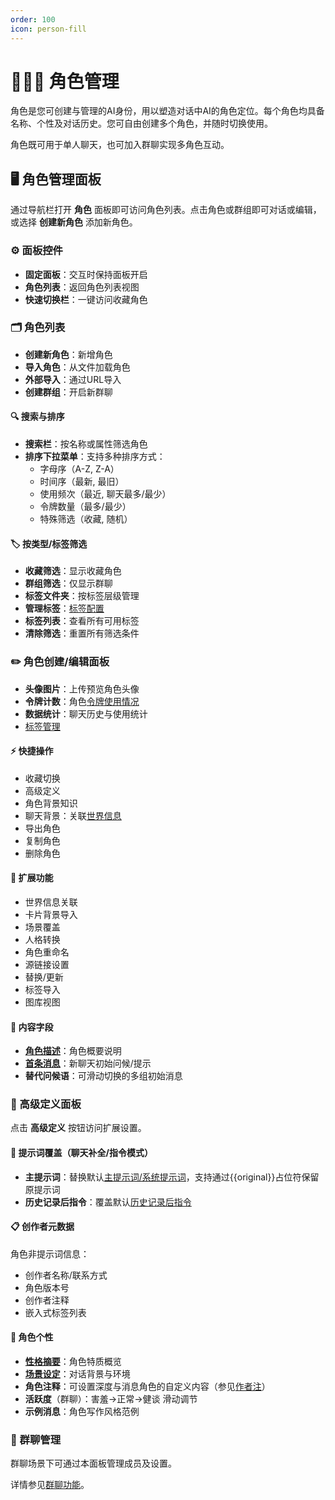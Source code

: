 ```yaml
---
order: 100
icon: person-fill
---
```


# 🧑‍🤝‍🧑 角色管理

角色是您可创建与管理的AI身份，用以塑造对话中AI的角色定位。每个角色均具备名称、个性及对话历史。您可自由创建多个角色，并随时切换使用。

角色既可用于单人聊天，也可加入群聊实现多角色互动。

## 🖥️ 角色管理面板

通过导航栏打开 <i class="fa-solid fa-address-card"></i> **角色** 面板即可访问角色列表。点击角色或群组即可对话或编辑，或选择 <i class="fa-solid fa-user-plus"></i> **创建新角色** 添加新角色。

### ⚙️ 面板控件
* <i class="fa-solid fa-lock"></i> **固定面板**：交互时保持面板开启
* <i class="fa-solid fa-list-ul"></i> **角色列表**：返回角色列表视图
* **快速切换栏**：一键访问收藏角色

### 🗂️ 角色列表
* <i class="fa-solid fa-user-plus"></i> **创建新角色**：新增角色
* <i class="fa-solid fa-file-import"></i> **导入角色**：从文件加载角色
* <i class="fa-solid fa-cloud-arrow-down"></i> **外部导入**：通过URL导入
* <i class="fa-solid fa-users-gear"></i> **创建群组**：开启新群聊

#### 🔍 搜索与排序
* **搜索栏**：按名称或属性筛选角色
* **排序下拉菜单**：支持多种排序方式：
    - 字母序（A-Z, Z-A）
    - 时间序（最新, 最旧）
    - 使用频次（最近, 聊天最多/最少）
    - 令牌数量（最多/最少）
    - 特殊筛选（收藏, 随机）

#### 🏷️ 按类型/标签筛选
* <i class="fa-solid fa-star"></i> **收藏筛选**：显示收藏角色
* <i class="fa-solid fa-users"></i> **群组筛选**：仅显示群聊
* <i class="fa-solid fa-folder-plus"></i> **标签文件夹**：按标签层级管理
* <i class="fa-solid fa-gear"></i> **管理标签**：[标签配置](/Usage/Characters/Tags.md)
* <i class="fa-solid fa-tags"></i> **标签列表**：查看所有可用标签
* <i class="fa-solid fa-filter-circle-xmark"></i> **清除筛选**：重置所有筛选条件

### ✏️ 角色创建/编辑面板
* **头像图片**：上传预览角色头像
* **令牌计数**：角色[令牌使用情况](characterdesign.md#-角色令牌)
* <i class="fa-solid fa-ranking-star"></i> **数据统计**：聊天历史与使用统计
* [标签管理](/Usage/Characters/Tags.md)

#### ⚡ 快捷操作
- <i class="fa-solid fa-star"></i> 收藏切换
- <i class="fa-solid fa-book"></i> 高级定义
- <i class="fa-solid fa-globe"></i> 角色背景知识
- <i class="fa-solid fa-passport"></i> 聊天背景：关联[世界信息](/Usage/worldinfo.md)
- <i class="fa-solid fa-file-export"></i> 导出角色
- <i class="fa-solid fa-clone"></i> 复制角色
- <i class="fa-solid fa-skull"></i> 删除角色

#### 🧩 扩展功能
* 世界信息关联
* 卡片背景导入
* 场景覆盖
* 人格转换
* 角色重命名
* 源链接设置
* 替换/更新
* 标签导入
* 图库视图

#### 📝 内容字段
* **[角色描述](characterdesign.md#-角色描述)**：角色概要说明
* **[首条消息](characterdesign.md#-首条消息)**：新聊天初始问候/提示
* **替代问候语**：可滑动切换的多组初始消息

### 🧠 高级定义面板
点击 <i class="fa-solid fa-book"></i> **高级定义** 按钮访问扩展设置。

#### 🔄 提示词覆盖（聊天补全/指令模式）
* **主提示词**：替换默认[主提示词/系统提示词](/Usage/Prompts/prompts.md#-主提示词系统提示词)，支持通过\{\{original\}\}占位符保留原提示词
* **历史记录后指令**：覆盖默认[历史记录后指令](/Usage/Prompts/prompts.md#-历史记录后指令)

#### 📋 创作者元数据
角色非提示词信息：
- 创作者名称/联系方式
- 角色版本号
- 创作者注释
- 嵌入式标签列表

#### 🌟 角色个性
* **[性格摘要](characterdesign.md#性格摘要)**：角色特质概览
* **[场景设定](characterdesign.md#场景)**：对话背景与环境
* **角色注释**：可设置深度与消息角色的自定义内容（参见[作者注](/Usage/Characters/Author's-Note.md)）
* **活跃度**（群聊）：害羞→正常→健谈 滑动调节
* **示例消息**：角色写作风格范例

### 👥 群聊管理
群聊场景下可通过本面板管理成员及设置。

详情参见[群聊功能](/Usage/Characters/groupchats.md)。